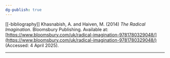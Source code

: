```yaml
---
dg-publish: true
---
```

[[-bibliography]]
Khasnabish, A. and Haiven, M. (2014) _The Radical Imagination_. Bloomsbury Publishing. Available at: [https://www.bloomsbury.com/uk/radical-imagination-9781780329048/](https://www.bloomsbury.com/uk/radical-imagination-9781780329048/) (Accessed: 4 April 2025).

---
